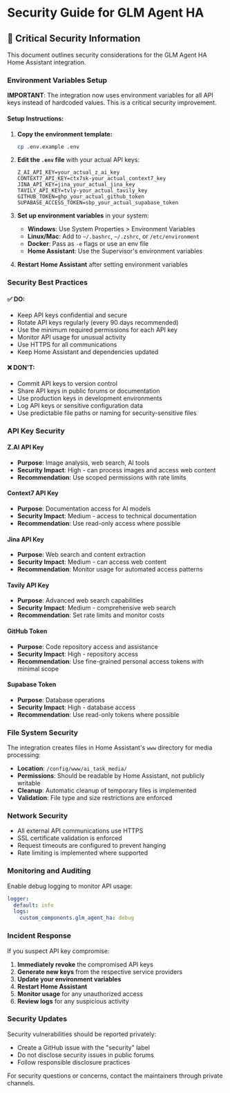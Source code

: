 # Security Guide for GLM Agent HA

## 🚨 Critical Security Information

This document outlines security considerations for the GLM Agent HA Home Assistant integration.

### Environment Variables Setup

**IMPORTANT**: The integration now uses environment variables for all API keys instead of hardcoded values. This is a critical security improvement.

#### Setup Instructions:

1. **Copy the environment template:**
   ```bash
   cp .env.example .env
   ```

2. **Edit the `.env` file** with your actual API keys:
   ```
   Z_AI_API_KEY=your_actual_z_ai_key
   CONTEXT7_API_KEY=ctx7sk-your_actual_context7_key
   JINA_API_KEY=jina_your_actual_jina_key
   TAVILY_API_KEY=tvly-your_actual_tavily_key
   GITHUB_TOKEN=ghp_your_actual_github_token
   SUPABASE_ACCESS_TOKEN=sbp_your_actual_supabase_token
   ```

3. **Set up environment variables** in your system:
   - **Windows**: Use System Properties > Environment Variables
   - **Linux/Mac**: Add to `~/.bashrc`, `~/.zshrc`, or `/etc/environment`
   - **Docker**: Pass as `-e` flags or use an env file
   - **Home Assistant**: Use the Supervisor's environment variables

4. **Restart Home Assistant** after setting environment variables

### Security Best Practices

#### ✅ DO:
- Keep API keys confidential and secure
- Rotate API keys regularly (every 90 days recommended)
- Use the minimum required permissions for each API key
- Monitor API usage for unusual activity
- Use HTTPS for all communications
- Keep Home Assistant and dependencies updated

#### ❌ DON'T:
- Commit API keys to version control
- Share API keys in public forums or documentation
- Use production keys in development environments
- Log API keys or sensitive configuration data
- Use predictable file paths or naming for security-sensitive files

### API Key Security

#### Z.AI API Key
- **Purpose**: Image analysis, web search, AI tools
- **Security Impact**: High - can process images and access web content
- **Recommendation**: Use scoped permissions with rate limits

#### Context7 API Key
- **Purpose**: Documentation access for AI models
- **Security Impact**: Medium - access to technical documentation
- **Recommendation**: Use read-only access where possible

#### Jina API Key
- **Purpose**: Web search and content extraction
- **Security Impact**: Medium - can access web content
- **Recommendation**: Monitor usage for automated access patterns

#### Tavily API Key
- **Purpose**: Advanced web search capabilities
- **Security Impact**: Medium - comprehensive web search
- **Recommendation**: Set rate limits and monitor costs

#### GitHub Token
- **Purpose**: Code repository access and assistance
- **Security Impact**: High - repository access
- **Recommendation**: Use fine-grained personal access tokens with minimal scope

#### Supabase Token
- **Purpose**: Database operations
- **Security Impact**: High - database access
- **Recommendation**: Use read-only tokens where possible

### File System Security

The integration creates files in Home Assistant's `www` directory for media processing:

- **Location**: `/config/www/ai_task_media/`
- **Permissions**: Should be readable by Home Assistant, not publicly writable
- **Cleanup**: Automatic cleanup of temporary files is implemented
- **Validation**: File type and size restrictions are enforced

### Network Security

- All external API communications use HTTPS
- SSL certificate validation is enforced
- Request timeouts are configured to prevent hanging
- Rate limiting is implemented where supported

### Monitoring and Auditing

Enable debug logging to monitor API usage:
```yaml
logger:
  default: info
  logs:
    custom_components.glm_agent_ha: debug
```

### Incident Response

If you suspect API key compromise:

1. **Immediately revoke** the compromised API keys
2. **Generate new keys** from the respective service providers
3. **Update your environment variables**
4. **Restart Home Assistant**
5. **Monitor usage** for any unauthorized access
6. **Review logs** for any suspicious activity

### Security Updates

Security vulnerabilities should be reported privately:
- Create a GitHub issue with the "security" label
- Do not disclose security issues in public forums
- Follow responsible disclosure practices

For security questions or concerns, contact the maintainers through private channels.